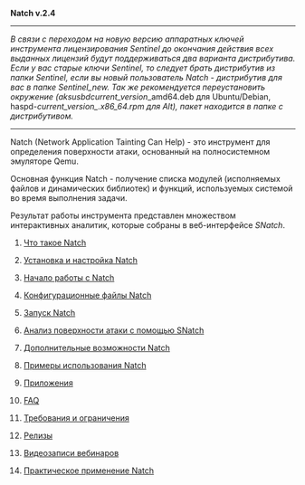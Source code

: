 
**Natch v.2.4**

____
_В связи с переходом на новую версию аппаратных ключей инструмента лицензирования Sentinel до окончания действия всех выданных лицензий будут поддерживаться два варианта дистрибутива. Если у вас старые ключи Sentinel, то следует брать дистрибутив из папки Sentinel, если вы новый пользователь *Natch* - дистрибутив для вас в папке Sentinel_new. Так же рекомендуется переустановить окружение (aksusbd_*current_version*\_amd64.deb для Ubuntu/Debian, haspd-_*current_version*\_.x86_64.rpm для Alt), пакет находится в папке с дистрибутивом._
____

Natch (Network Application Tainting Can Help) - это инструмент для определения поверхности атаки, основанный на полносистемном эмуляторе Qemu.

Основная функция Natch - получение списка модулей (исполняемых файлов и динамических библиотек) и функций, используемых системой во время выполнения задачи.

Результат работы инструмента представлен множеством интерактивных аналитик, которые собраны в веб-интерфейсе *SNatch*.

1. [Что такое Natch](1_natch.md)

1. [Установка и настройка Natch](2_setup.md)

1. [Начало работы с Natch](3_quickstart.md)

1. [Конфигурационные файлы Natch](4_configs.md)

1. [Запуск Natch](5_launch.md)

1. [Анализ поверхности атаки с помощью SNatch](6_snatch.md)

1. [Дополнительные возможности Natch](7_additional.md)

1. [Примеры использования Natch](8_applications.md)

1. [Приложения](9_appendix.md)

1. [FAQ](2_quickstart.md#faq)

1. [Требования и ограничения](9_appendix.md#app_requirements)

1. [Релизы](9_appendix.md#app_releases)

1. [Видеозаписи вебинаров](https://nextcloud.ispras.ru/index.php/s/natch_webinars)

1. [Практическое применение Natch](trophies.md)
